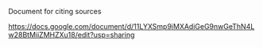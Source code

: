 Document for citing sources 

https://docs.google.com/document/d/11LYXSmp9iMXAdiGeG9nwGeThN4Lw28BtMiiZMHZXu18/edit?usp=sharing
